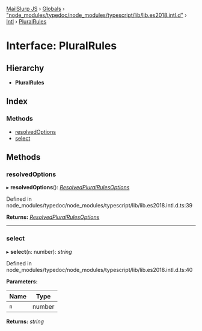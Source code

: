 [MailSlurp JS](../README.md) › [Globals](../globals.md) › ["node_modules/typedoc/node_modules/typescript/lib/lib.es2018.intl.d"](../modules/_node_modules_typedoc_node_modules_typescript_lib_lib_es2018_intl_d_.md) › [Intl](../modules/_node_modules_typedoc_node_modules_typescript_lib_lib_es2018_intl_d_.intl.md) › [PluralRules](_node_modules_typedoc_node_modules_typescript_lib_lib_es2018_intl_d_.intl.pluralrules.md)

# Interface: PluralRules

## Hierarchy

* **PluralRules**

## Index

### Methods

* [resolvedOptions](_node_modules_typedoc_node_modules_typescript_lib_lib_es2018_intl_d_.intl.pluralrules.md#resolvedoptions)
* [select](_node_modules_typedoc_node_modules_typescript_lib_lib_es2018_intl_d_.intl.pluralrules.md#select)

## Methods

###  resolvedOptions

▸ **resolvedOptions**(): *[ResolvedPluralRulesOptions](_node_modules_typedoc_node_modules_typescript_lib_lib_es2018_intl_d_.intl.resolvedpluralrulesoptions.md)*

Defined in node_modules/typedoc/node_modules/typescript/lib/lib.es2018.intl.d.ts:39

**Returns:** *[ResolvedPluralRulesOptions](_node_modules_typedoc_node_modules_typescript_lib_lib_es2018_intl_d_.intl.resolvedpluralrulesoptions.md)*

___

###  select

▸ **select**(`n`: number): *string*

Defined in node_modules/typedoc/node_modules/typescript/lib/lib.es2018.intl.d.ts:40

**Parameters:**

Name | Type |
------ | ------ |
`n` | number |

**Returns:** *string*

